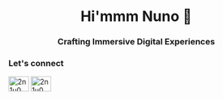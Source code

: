 <h1 align="center">Hi'mmm Nuno 👋</h1>
<h3 align="center">Crafting Immersive Digital Experiences</h3>

<h3 align="left">Let's connect</h3>
<p align="left">
<a href="https://twitter.com/2n1u0" target="blank"><img align="center" src="https://raw.githubusercontent.com/rahuldkjain/github-profile-readme-generator/master/src/images/icons/Social/twitter.svg" alt="2n1u0" height="30" width="40" /></a>
<a href="https://linkedin.com/in/2n1u0" target="blank"><img align="center" src="https://raw.githubusercontent.com/rahuldkjain/github-profile-readme-generator/master/src/images/icons/Social/linked-in-alt.svg" alt="2n1u0" height="30" width="40" /></a>
</p>

